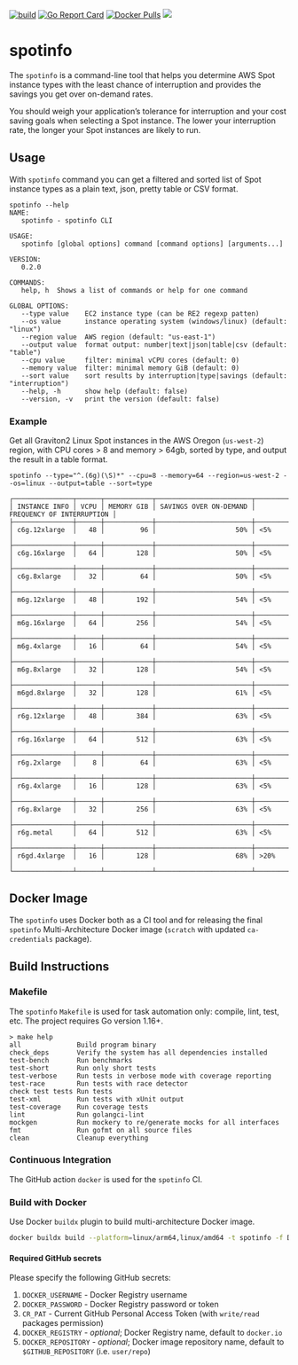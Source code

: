[![build](https://github.com/doitintl/spotinfo/workflows/docker/badge.svg)](https://github.com/doitintl/spotinfo/actions?query=workflow%3A"docker") [![Go Report Card](https://goreportcard.com/badge/github.com/alexei-led/spotinfo)](https://goreportcard.com/report/github.com/alexei-led/spotinfo) [![Docker Pulls](https://img.shields.io/docker/pulls/alexeiled/spotinfo.svg?style=popout)](https://hub.docker.com/r/alexeiled/spotinfo) [![](https://images.microbadger.com/badges/image/alexeiled/spotinfo.svg)](https://microbadger.com/images/alexeiled/spotinfo "Get your own image badge on microbadger.com") 

# spotinfo

The `spotinfo` is a command-line tool that helps you determine AWS Spot instance types with the least chance of interruption and provides the savings you get over on-demand rates. 

You should weigh your application’s tolerance for interruption and your cost saving goals when selecting a Spot instance. The lower your interruption rate, the longer your Spot instances are likely to run.

## Usage

With `spotinfo` command you can get a filtered and sorted list of Spot instance types as a plain text, json, pretty table or CSV format.

```shell
spotinfo --help
NAME:
   spotinfo - spotinfo CLI

USAGE:
   spotinfo [global options] command [command options] [arguments...]

VERSION:
   0.2.0

COMMANDS:
   help, h  Shows a list of commands or help for one command

GLOBAL OPTIONS:
   --type value    EC2 instance type (can be RE2 regexp patten)
   --os value      instance operating system (windows/linux) (default: "linux")
   --region value  AWS region (default: "us-east-1")
   --output value  format output: number|text|json|table|csv (default: "table")
   --cpu value     filter: minimal vCPU cores (default: 0)
   --memory value  filter: minimal memory GiB (default: 0)
   --sort value    sort results by interruption|type|savings (default: "interruption")
   --help, -h      show help (default: false)
   --version, -v   print the version (default: false)
```

### Example

Get all Graviton2 Linux Spot instances in the AWS Oregon (`us-west-2`) region, with CPU cores > 8 and memory > 64gb, sorted by type, and output the result in a table format.

```shell
spotinfo --type="^.(6g)(\S)*" --cpu=8 --memory=64 --region=us-west-2 --os=linux --output=table --sort=type
```

```text
┌───────────────┬──────┬────────────┬────────────────────────┬───────────────────────────┐
│ INSTANCE INFO │ VCPU │ MEMORY GIB │ SAVINGS OVER ON-DEMAND │ FREQUENCY OF INTERRUPTION │
├───────────────┼──────┼────────────┼────────────────────────┼───────────────────────────┤
│ c6g.12xlarge  │   48 │         96 │                    50% │ <5%                       │
├───────────────┼──────┼────────────┼────────────────────────┼───────────────────────────┤
│ c6g.16xlarge  │   64 │        128 │                    50% │ <5%                       │
├───────────────┼──────┼────────────┼────────────────────────┼───────────────────────────┤
│ c6g.8xlarge   │   32 │         64 │                    50% │ <5%                       │
├───────────────┼──────┼────────────┼────────────────────────┼───────────────────────────┤
│ m6g.12xlarge  │   48 │        192 │                    54% │ <5%                       │
├───────────────┼──────┼────────────┼────────────────────────┼───────────────────────────┤
│ m6g.16xlarge  │   64 │        256 │                    54% │ <5%                       │
├───────────────┼──────┼────────────┼────────────────────────┼───────────────────────────┤
│ m6g.4xlarge   │   16 │         64 │                    54% │ <5%                       │
├───────────────┼──────┼────────────┼────────────────────────┼───────────────────────────┤
│ m6g.8xlarge   │   32 │        128 │                    54% │ <5%                       │
├───────────────┼──────┼────────────┼────────────────────────┼───────────────────────────┤
│ m6gd.8xlarge  │   32 │        128 │                    61% │ <5%                       │
├───────────────┼──────┼────────────┼────────────────────────┼───────────────────────────┤
│ r6g.12xlarge  │   48 │        384 │                    63% │ <5%                       │
├───────────────┼──────┼────────────┼────────────────────────┼───────────────────────────┤
│ r6g.16xlarge  │   64 │        512 │                    63% │ <5%                       │
├───────────────┼──────┼────────────┼────────────────────────┼───────────────────────────┤
│ r6g.2xlarge   │    8 │         64 │                    63% │ <5%                       │
├───────────────┼──────┼────────────┼────────────────────────┼───────────────────────────┤
│ r6g.4xlarge   │   16 │        128 │                    63% │ <5%                       │
├───────────────┼──────┼────────────┼────────────────────────┼───────────────────────────┤
│ r6g.8xlarge   │   32 │        256 │                    63% │ <5%                       │
├───────────────┼──────┼────────────┼────────────────────────┼───────────────────────────┤
│ r6g.metal     │   64 │        512 │                    63% │ <5%                       │
├───────────────┼──────┼────────────┼────────────────────────┼───────────────────────────┤
│ r6gd.4xlarge  │   16 │        128 │                    68% │ >20%                      │
└───────────────┴──────┴────────────┴────────────────────────┴───────────────────────────┘
```

## Docker Image

The `spotinfo` uses Docker both as a CI tool and for releasing the final `spotinfo` Multi-Architecture Docker image (`scratch` with updated `ca-credentials` package).

## Build Instructions

### Makefile

The `spotinfo` `Makefile` is used for task automation only: compile, lint, test, etc.
The project requires Go version 1.16+.

```text
> make help
all              Build program binary
check_deps       Verify the system has all dependencies installed
test-bench       Run benchmarks
test-short       Run only short tests
test-verbose     Run tests in verbose mode with coverage reporting
test-race        Run tests with race detector
check test tests Run tests
test-xml         Run tests with xUnit output
test-coverage    Run coverage tests
lint             Run golangci-lint
mockgen          Run mockery to re/generate mocks for all interfaces
fmt              Run gofmt on all source files
clean            Cleanup everything
```

### Continuous Integration

The GitHub action `docker` is used for the `spotinfo` CI.

### Build with Docker

Use Docker `buildx` plugin to build multi-architecture Docker image.

```sh
docker buildx build --platform=linux/arm64,linux/amd64 -t spotinfo -f Dockerfile .
```

#### Required GitHub secrets

Please specify the following GitHub secrets:

1. `DOCKER_USERNAME` - Docker Registry username
1. `DOCKER_PASSWORD` - Docker Registry password or token
1. `CR_PAT` - Current GitHub Personal Access Token (with `write/read` packages permission)
1. `DOCKER_REGISTRY` - _optional_; Docker Registry name, default to `docker.io`
1. `DOCKER_REPOSITORY` - _optional_; Docker image repository name, default to `$GITHUB_REPOSITORY` (i.e. `user/repo`)
